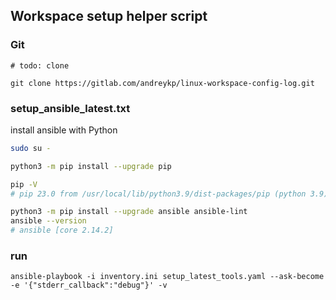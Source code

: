 ## Workspace setup helper script

### Git ###
```
# todo: clone

git clone https://gitlab.com/andreykp/linux-workspace-config-log.git

```


### setup_ansible_latest.txt ###

install ansible with Python

```sh
sudo su - 

python3 -m pip install --upgrade pip

pip -V
# pip 23.0 from /usr/local/lib/python3.9/dist-packages/pip (python 3.9)

python3 -m pip install --upgrade ansible ansible-lint
ansible --version
# ansible [core 2.14.2]
```


### run ###

```
ansible-playbook -i inventory.ini setup_latest_tools.yaml --ask-become -e '{"stderr_callback":"debug"}' -v

```
